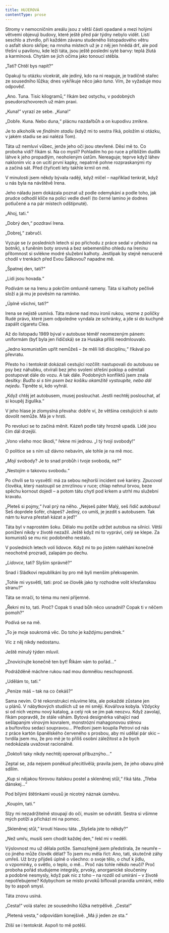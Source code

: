 ```yaml
---
title: HUJEROVÁ
contentType: prose
---
```


  

Stromy v nemocničním areálu jsou z větší části opadané a mezi holými větvemi objevuji budovy, které ještě před pár týdny nebylo vidět. Listí seschlo a ztvrdlo, při každém závanu studeného listopadového větru o asfalt skoro skřípe; na mnoha místech už je z něj jen hnědá drť, ale pod třešní u pavilonu, kde leží táta, jsou ještě poslední syté barvy: teplá žlutá a karmínová. Chytám se jich očima jako tonoucí stébla.

„Tati? Chtěl bys napít?“

Opakuji tu otázku vícekrát, ale jediný, kdo na ni reaguje, je tradičně stařec ze sousedního lůžka; dnes vykřikuje něco jako _tuna_. Vím, že vyžaduje mou odpověď.

„Ano. Tuna. Tisíc kilogramů,“ říkám bez ostychu, v podobných pseudorozhovorech už mám praxi.

„Kuna!“ vyrazí ze sebe. „Kuna!“

„Dobře. Kuna. Nebo duna,“ plácnu nazdařbůh a on kupodivu zmlkne.

Je to alkoholik ve _finálním stadiu_ (když mi to sestra říká, položím si otázku, v jakém stadiu se asi nalézá Tom).

Táta už nemluví vůbec, jenže jeho oči jsou otevřené. Děsí mě to. Co proboha vidí? říkám si. Na co myslí? Pohladím ho po ruce a přiblížím dudlík láhve k jeho propadlým, neoholeným ústům. Nereaguje; teprve když láhev nakloním víc a on ucítí první kapky, nepatrně pohne rozpraskanými rty a začíná sát. Před čtyřiceti lety takhle krmil on mě.

  

V minulosti jsem někdy bývala raději, když mlčel – například tenkrát, když u nás byla na návštěvě Irena.

Jeho náladu jsem dokázala poznat už podle odemykání a podle toho, jak prudce odhodil klíče na polici vedle dveří (to černé lamino je dodnes potlučené a na pár místech odštípnuté).

„Ahoj, tati.“

„Dobrý den,“ pozdraví Irena.

„Dobrej,“ zabručí.

Vyzuje se (v posledních letech si po příchodu z práce sedal v předsíni na botník), s funěním boty srovná a bez sebemenšího ohledu na Ireninu přítomnost si svlékne modré služební kalhoty. Jestlipak by stejně nenuceně chodil v trenkách před Evou Šálkovou? napadne mě.

„Špatnej den, tati?“

„Lidi jsou hovada.“

Podívám se na Irenu a pokrčím omluvně rameny. Táta si kalhoty pečlivě složí a já mu je pověsím na ramínko.

„Úplně všichni, tati?“

Irena se nejistě usmívá. Táta mávne nad mou ironií rukou, vezme z poličky Rudé právo, které jsem odpoledne vyndala ze schránky, a jde si do kuchyně zapálit cigaretu Clea.

Až do listopadu 1989 býval v autobuse téměř neomezeným pánem: uniformám (byť byla jen řidičská) se za Husáka příliš neodmlouvalo.

„Jedno komunistům upřít nemůžeš – že měli lidi disciplínu,“ říkával po převratu.

Přesto ho i tentokrát dokázali cestující rozčílit: nastupovali do autobusu se psy bez náhubku, otvírali bez jeho svolení střešní poklop a odmítali postupovat dále do vozu. A tak dále. Podobných konfliktů jsem znala desítky: _Buďto si s tím psem bez košíku okamžitě vystoupíte, nebo dál nejedu_. Tipněte si, kdo vyhrál.

„Když chtěj jet autobusem, musej poslouchat. Jestli nechtěj poslouchat, ať si koupěj žigulíka.“

V jeho hlase je zlomyslná převaha: dobře ví, že většina cestujících si auto dovolit nemůže. Má je v hrsti.

Po revoluci se to začíná měnit. Kázeň podle táty hrozně upadá. Lidé jsou čím dál drzejší.

„Vono všeho moc škodí,“ řekne mi jednou. „I tý tvojí svobody!“

O politice se s ním už dávno nebavím, ale tohle je na mě moc.

„_Mojí_ svobody? Je to snad probůh i tvoje svoboda, ne?“

„Nestojim o takovou svobodu.“

Po chvíli se to vysvětlí: má za sebou nejhorší incident své kariéry. _Zpucoval_ člověka, který nastoupil se zmrzlinou v ruce; chlap nehnul brvou, beze spěchu kornout dojedl – a potom tátu chytl pod krkem a utrhl mu služební kravatu.

„Pleteš si pojmy,“ řval prý na něho. „Nejseš páter Malý, seš řidič autobusu! Seš doprdele šofér, chápeš? Jediný, co umíš, je jezdit s autobusem. Tak nám tu kurva přestaň kázat a jeď!“

Táta byl v naprostém šoku. Dělalo mu potíže udržet autobus na silnici. Větší ponížení nikdy v životě nezažil. Ještě když mi to vypráví, celý se klepe. Za komunistů se mu nic podobného nestalo.

  

V posledních letech volí lidovce. Když mi to po jistém naléhání konečně neochotně prozradí, zalapám po dechu.

„_Lidovce_, tati? Slyším správně?“

Snad i Sládkovi republikáni by pro mě byli menším překvapením.

„Tohle mi vysvětli, tati: proč se člověk jako ty rozhodne volit křesťanskou stranu?“

Táta se mračí, to téma mu není příjemné.

„Řekni mi to, tati. Proč? Copak ti snad bůh něco usnadnil? Copak ti v něčem pomoh?“

Podívá se na mě.

„To je moje soukromá věc. Do toho je každýmu pendrek.“

Víc z něj nikdy nedostanu.

  

Ještě minulý týden mluvil.

„Znovicírujte konečně ten byt! Řikám vám to pořád…“

Podrážděně máchne rukou nad mou domnělou neschopností.

„Udělám to, tati.“

„Peníze máš – tak na co čekáš?“

Sama nevím. O té rekonstrukci mluvíme léta, ale pokaždé zůstane jen u plánů. V nábytkových studiích už se mi smějí. Kovářova kobyla. Vždycky si od nich vezmu nový katalog, a celý rok se jim pak neozvu. Když zavolají, říkám popravdě, že stále váhám. Bytová designérka váhající nad sešlapaným vínovým kovralem, monstrózní mahagonovou stěnou a buřtovitou sedací soupravou… Předloni jsem koupila Petrovi od nás z práce kartón španělského červeného s prosbou, aby mi udělal pár skic – tvrdila jsem mu, že pro mě je to příliš osobní záležitost a že bych nedokázala uvažovat racionálně.

„Doktoři taky nikdy nechtěj operovat příbuznýho…“

Zeptal se, zda nejsem poněkud přecitlivělá; pravila jsem, že jeho obavu plně sdílím.

„Kup si nějakou fórovou italskou postel a skleněnej stůl,“ říká táta. „Třeba dánskej…“

Pod bílými štětinkami vousů je nicotný náznak úsměvu.

„Koupím, tati.“

Slzy mi nezadržitelně stoupají do očí, musím se odvrátit. Sestra si všimne mých potíží a přichází mi na pomoc.

„Skleněnej stůl,“ kroutí hlavou táta. „Slyšela jste to někdy?“

„Než umřu, musíš sem chodit každej den,“ řekl mi v neděli.

Výslovnost mu už dělala potíže. Samozřejmě jsem předstírala, že neumře – co jiného může člověk dělat? To jsem mu měla říct: Ano, tati, skutečně záhy umřeš. Už brzy přijdeš úplně o všechno: o svoje tělo, o chuť k jídlu, o vzpomínky, o světlo, o teplo, o mě… Proč nás tohle někdo neučí? Proč proboha pořád studujeme integrály, prvoky, anorganické sloučeniny a podobné nesmysly, když pak nic z toho – na rozdíl od umírání – v životě nepotřebujeme? Kdybychom se místo prvoků biflovali pravidla umírání, mělo by to aspoň smysl.

Táta znovu usíná.

„Cesta!“ volá stařec ze sousedního lůžka netrpělivě. „Cesta!“

„Pletená vesta,“ odpovídám konejšivě. „Má ji jeden ze sta.“

Ztiší se i tentokrát. Aspoň to mě potěší.
